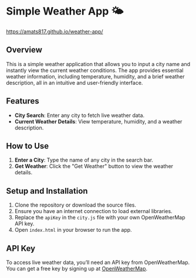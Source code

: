 # Simple Weather App 🌤️
https://amats817.github.io/weather-app/

## Overview
This is a simple weather application that allows you to input a city name and instantly view the current weather conditions. The app provides essential weather information, including temperature, humidity, and a brief weather description, all in an intuitive and user-friendly interface.

## Features
- **City Search**: Enter any city to fetch live weather data.
- **Current Weather Details**: View temperature, humidity, and a weather description.

## How to Use
1. **Enter a City**: Type the name of any city in the search bar.
2. **Get Weather**: Click the "Get Weather" button to view the weather details.

## Setup and Installation
1. Clone the repository or download the source files.
2. Ensure you have an internet connection to load external libraries.
3. Replace the `apiKey` in the `city.js` file with your own OpenWeatherMap API key.
4. Open `index.html` in your browser to run the app.

## API Key
To access live weather data, you’ll need an API key from OpenWeatherMap. You can get a free key by signing up at [OpenWeatherMap](https://openweathermap.org/api).
